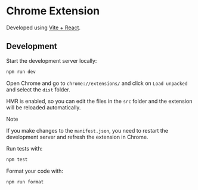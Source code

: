 # Chrome Extension

Developed using [Vite + React](https://crxjs.dev/vite-plugin/).

## Development

Start the development server locally:

```bash
npm run dev
```

Open Chrome and go to `chrome://extensions/` and click on `Load unpacked` and select the `dist` folder.

HMR is enabled, so you can edit the files in the `src` folder and the extension will be reloaded automatically.

> [!NOTE]
> If you make changes to the `manifest.json`, you need to restart the development server and refresh the extension in Chrome.

Run tests with:

```bash
npm test
```

Format your code with:

```bash
npm run format
```
